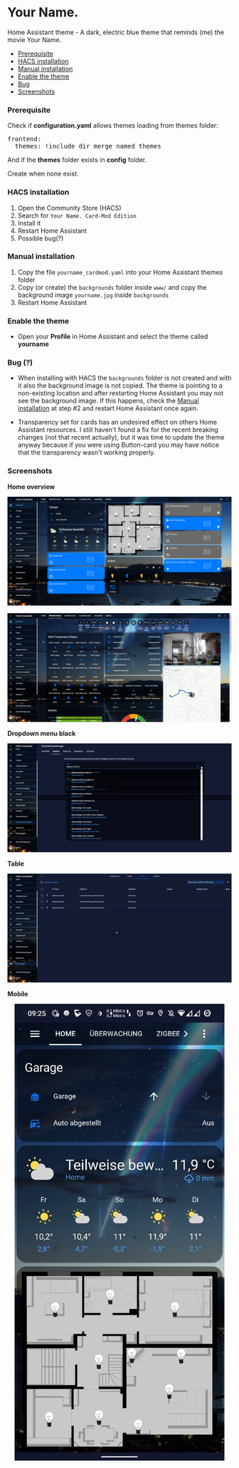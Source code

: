 # Your Name.
Home Assistant theme - A dark, electric blue theme that reminds (me) the movie Your Name.   

* [Prerequisite](#prerequisite)
* [HACS installation](#hacs_installation)
* [Manual installation](#manual_installation)
* [Enable the theme](#enable_the_theme)
* [Bug](#bug)
* [Screenshots](#screenshots)

### <a name="prerequisite"></a>Prerequisite
Check if **configuration.yaml** allows themes loading from themes folder:   

<pre>
frontend:
  themes: !include_dir_merge_named themes
</pre>

And if the **themes** folder exists in **config** folder.   

Create when none exist.

### <a name="hacs_installation"></a>HACS installation
1. Open the Community Store (HACS)
2. Search for `Your Name. Card-Mod Edition`
3. Install it
4. Restart Home Assistant
5. Possible bug(?)

### <a name="manual_installation"></a>Manual installation
1. Copy the file `yourname_cardmod.yaml` into your Home Assistant themes folder
2. Copy (or create) the `backgrounds` folder inside `www/` and copy the background image `yourname.jpg` inside `backgrounds`
3. Restart Home Assistant

### <a name="enable_the_theme"></a>Enable the theme
- Open your **Profile** in Home Assistant and select the theme called **yourname**

### <a name="bug"></a>Bug (?)
- When installing with HACS the `backgrounds` folder is not created and with it also the background image is not copied. The theme is pointing to a non-existing location and after restarting Home Assistant you may not see the background image. If this happens, check the [Manual installation](#manual_installation) at step #2 and restart Home Assistant once again.

- Transparency set for cards has an undesired effect on others Home Assistant resources. I still haven't found a fix for the recent breaking changes (not that recent actually), but it was time to update the theme anyway because if you were using Button-card you may have notice that the transparency wasn't working properly.

### <a name="screenshots"></a>Screenshots
**Home overview**
<p align="center">
  <img src="https://raw.githubusercontent.com/dreimer1986/yourname_card_mod/master/images/home1.png">
</p>

<p align="center">
  <img src="https://raw.githubusercontent.com/dreimer1986/yourname_card_mod/master/images/home2.png">
</p>

**Dropdown menu black**
<p align="center">
  <img src="https://raw.githubusercontent.com/dreimer1986/yourname_card_mod/master/images/dropdown.png">
</p>

**Table**
<p align="center">
  <img src="https://raw.githubusercontent.com/dreimer1986/yourname_card_mod/master/images/table.png">
</p>

**Mobile**
<p align="center">
  <img src="https://raw.githubusercontent.com/dreimer1986/yourname_card_mod/master/images/mobile.png">
</p>
